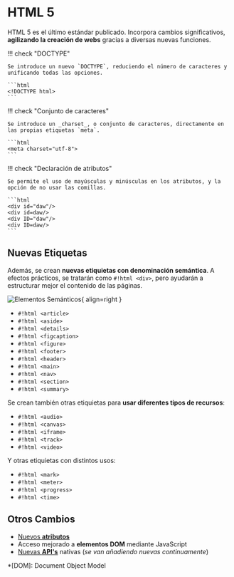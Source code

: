 # HTML 5

HTML 5 es el último estándar publicado. Incorpora cambios significativos, **agilizando la creación de webs** gracias a
diversas nuevas funciones.

!!! check "DOCTYPE"

    Se introduce un nuevo `DOCTYPE`, reduciendo el número de caracteres y unificando todas las opciones.

    ```html
    <!DOCTYPE html>
    ```

!!! check "Conjunto de caracteres"

    Se introduce un _charset_, o conjunto de caracteres, directamente en las propias etiquetas `meta`.

    ```html
    <meta charset="utf-8">
    ```

!!! check "Declaración de atributos"

    Se permite el uso de mayúsculas y minúsculas en los atributos, y la opción de no usar las comillas.

    ```html
    <div id="daw"/>
    <div id=daw/>
    <div ID="daw"/>
    <div ID=daw/>
    ```

## Nuevas Etiquetas

Además, se crean **nuevas etiquietas con denominación semántica**. A efectos prácticos, se tratarán como `#!html <div>`,
pero ayudarán a estructurar mejor el contenido de las páginas.

![Elementos Semánticos](https://www.w3schools.com/html/img_sem_elements.gif){ align=right }

- `#!html <article>`
- `#!html <aside>`
- `#!html <details>`
- `#!html <figcaption>`
- `#!html <figure>`
- `#!html <footer>`
- `#!html <header>`
- `#!html <main>`
- `#!html <nav>`
- `#!html <section>`
- `#!html <summary>`

Se crean también otras etiquietas para **usar diferentes tipos de recursos**:

- `#!html <audio>`
- `#!html <canvas>`
- `#!html <iframe>`
- `#!html <track>`
- `#!html <video>`

Y otras etiquietas con distintos usos:

- `#!html <mark>`
- `#!html <meter>`
- `#!html <progress>`
- `#!html <time>`

## Otros Cambios

- [Nuevos **atributos**](https://www.w3.org/TR/html5-diff/#new-attributes)
- Acceso mejorado a **elementos DOM** mediante JavaScript
- [Nuevas **API's**](https://www.w3.org/TR/html5-diff/#new-apis) nativas (_se van añadiendo nuevas continuamente_)


*[DOM]: Document Object Model
